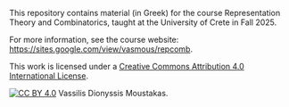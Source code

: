 This repository contains material (in Greek) for the course Representation Theory and Combinatorics, taught at the University of Crete in Fall 2025. 

For more information, see the course website: https://sites.google.com/view/vasmous/repcomb.

This work is licensed under a [Creative Commons Attribution 4.0 International License][cc-by].

[![CC BY 4.0][cc-by-image]][cc-by] Vassilis Dionyssis Moustakas. 

[cc-by]: http://creativecommons.org/licenses/by/4.0/
[cc-by-image]: https://i.creativecommons.org/l/by/4.0/88x31.png
[cc-by-shield]: https://img.shields.io/badge/License-CC%20BY%204.0-lightgrey.svg
